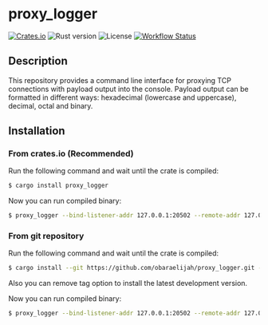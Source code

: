 # proxy_logger

[![Crates.io][crates-badge]][crates-url]
![Rust version][rust-version]
![License][license-badge]
[![Workflow Status][workflow-badge]][actions-url]

[crates-badge]: https://img.shields.io/crates/v/proxy_logger.svg
[crates-url]: https://crates.io/crates/proxy_logger
[license-badge]: https://img.shields.io/crates/l/proxy_logger.svg
[workflow-badge]: https://github.com/qwerty541/logged-tcp-proxy/workflows/check/badge.svg
[actions-url]: https://github.com/qwerty541/logged-tcp-proxy/actions
[rust-version]: https://img.shields.io/badge/rust-1.74.1%2B-lightgrey.svg?logo=rust

## Description

This repository provides a command line interface for proxying TCP connections with payload output into the console. Payload output can be formatted in different ways: hexadecimal (lowercase and uppercase), decimal, octal and binary.

## Installation

### From crates.io (Recommended)

Run the following command and wait until the crate is compiled:

```sh
$ cargo install proxy_logger
```

Now you can run compiled binary:

```sh
$ proxy_logger --bind-listener-addr 127.0.0.1:20502 --remote-addr 127.0.0.1:20582
```

### From git repository

Run the following command and wait until the crate is compiled:

```sh
$ cargo install --git https://github.com/obaraelijah/proxy_logger.git --tag v0.1.0 proxy_logger
```

Also you can remove tag option to install the latest development version.

Now you can run compiled binary:

```sh
$ proxy_logger --bind-listener-addr 127.0.0.1:20502 --remote-addr 127.0.0.1:20582
```
